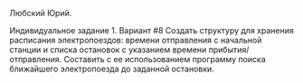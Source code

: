 Любский Юрий.

Индивидуальное задание 1.
Вариант #8
Создать структуру для хранения расписания электропоездов: времени отправления с начальной станции и списка остановок с указанием времени прибытия/отправления. Составить с ее использованием программу поиска ближайшего электропоезда до заданной остановки.

